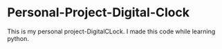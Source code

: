 # Personal-Project-Digital-Clock
This is my personal project-DigitalCLock. I made this code while learning python.
